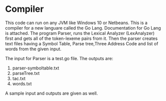 # Compiler

This code can run on any JVM like Windows 10 or Netbeans. This is a compiler for a new languare called the Go Lang. Documentation for Go Lang is attached. The program Parser, runs the Lexical Analyzer (LexAnalyzer) first and gets all of the token-lexeme pairs from it. Then the parser creates text files having a Symbol Table, Parse tree,Three Address Code and list of words from the given input.

The input for Parser is a test.go file.
The outputs are:
1. parser-symboltable.txt
2. parseTree.txt
3. tac.txt
4. words.txt

A sample input and outputs are given as well.
